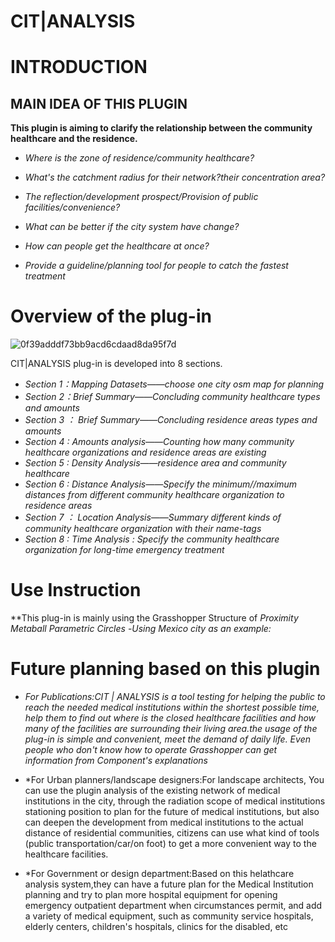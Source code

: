 # CIT|ANALYSIS
# INTRODUCTION

## MAIN IDEA OF THIS PLUGIN
**This plugin is aiming to clarify the relationship between the community healthcare and the residence.**
- *Where is the zone of residence/community healthcare?*
- *What's the catchment radius for their network?their concentration area?*
- *The reflection/development prospect/Provision of public facilities/convenience?*

- *What can be better if the city system have change?*
- *How can people get the healthcare at once?*
- *Provide a guideline/planning tool for people to catch the fastest treatment*

# Overview of the plug-in
![0f39adddf73bb9acd6cdaad8da95f7d](https://user-images.githubusercontent.com/88995973/137676367-e90b158c-53b5-4fdf-8858-98b4109b1609.png)

CIT|ANALYSIS plug-in is developed into 8 sections.
- *Section 1：Mapping Datasets——choose one city osm map for planning*
- *Section 2：Brief Summary——Concluding community healthcare types and amounts*
- *Section 3 ： Brief Summary——Concluding residence areas types and amounts*
- *Section 4 : Amounts analysis——Counting how many community healthcare organizations and residence areas are existing*
- *Section 5 : Density Analysis——residence area and community healthcare*
- *Section 6 : Distance Analysis——Specify the minimum//maximum distances from different community healthcare organization to residence areas*
- *Section 7 ： Location Analysis——Summary different kinds of community healthcare organization with their name-tags*
- *Section 8 : Time Analysis : Specify the community healthcare organization for long-time emergency treatment*

# Use Instruction
**This plug-in is mainly using the Grasshopper Structure of *Proximity* *Metaball* *Parametric Circles*
-*Using Mexico city as an example:*

# Future planning based on this plugin

- *For Publications:CIT | ANALYSIS is a tool testing for helping the public to reach the needed medical institutions within the shortest possible time, help them to find out where is the closed healthcare facilities and how many of the facilities are surrounding their living area.the usage of the plug-in is simple and convenient, meet the demand of daily life. Even people who don't know how to operate Grasshopper can get information from Component's explanations*


- *For Urban planners/landscape designers:For landscape architects, You can use the plugin analysis of the existing network of medical institutions in the city, through the radiation scope of medical institutions stationing position to plan for the future of medical institutions, but also can deepen the development from medical institutions to the actual distance of residential communities, citizens can use what kind of tools (public transportation/car/on foot) to get a more convenient way to the healthcare facilities.

- *For Government or design department:Based on this helathcare analysis system,they can have a future plan for the Medical Institution planning and try to plan more hospital equipment for opening emergency outpatient department when circumstances permit, and add a variety of medical equipment, such as community service hospitals, elderly centers, children's hospitals, clinics for the disabled, etc
